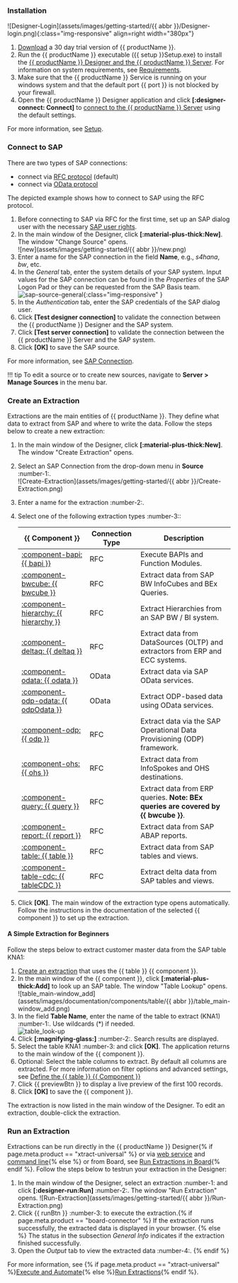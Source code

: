 
### Installation

![Designer-Login](assets/images/getting-started/{{ abbr }}/Designer-login.png){:class="img-responsive" align=right width="380px"}

1. [Download](https://theobald-software.com/en/download-trial/) a 30 day trial version of {{ productName }}.
2. Run the {{ productName }} executable ({{ setup }}Setup.exe) to install the [{{ productName }} Designer and the {{ productName }} Server](documentation/introduction.md/#software-architecture).
For information on system requirements, see [Requirements](documentation/setup/requirements.md).
3. Make sure that the {{ productName }} Service is running on your windows system and that the default port {{ port }} is not blocked by your firewall.<br>
4. Open the {{ productName }} Designer application and click **[:designer-connect: Connect]** to [connect to the {{ productName }} Server](documentation/designer.md/#connect-the-designer-to-a-server) using the default settings.<br>

For more information, see [Setup](documentation/setup/index.md).

### Connect to SAP

There are two types of SAP connections:
- connect via [RFC protocol](documentation/sap-connection/settings.md/#source-type-rfc) (default)
- connect via [OData protocol](documentation/sap-connection/settings.md/#source-type-odata)

The depicted example shows how to connect to SAP using the RFC protocol. 

1. Before connecting to SAP via RFC for the first time, set up an SAP dialog user with the necessary [SAP user rights](documentation/setup-in-sap/sap-authority-objects.md/#general-authorization-objects).
2. In the main window of the Designer, click **[:material-plus-thick:New]**. The window "Change Source" opens.<br>
![new](assets/images/getting-started/{{ abbr }}/new.png)
3. Enter a name for the SAP connection in the field **Name**, e.g., *s4hana*, *bw*, etc.
4. In the *General* tab, enter the system details of your SAP system.
Input values for the SAP connection can be found in the *Properties* of the SAP Logon Pad or they can be requested from the SAP Basis team.<br>
![sap-source-general](assets/images/documentation/sap-connection/sap-source-general.png){:class="img-responsive" }
5. In the *Authentication* tab, enter the SAP credentials of the SAP dialog user.
6. Click **[Test designer connection]** to validate the connection between the {{ productName }} Designer and the SAP system.
7. Click **[Test server connection]** to validate the connection between the {{ productName }} Server and the SAP system.
8. Click **[OK]** to save the SAP source. 

For more information, see [SAP Connection](documentation/sap-connection/index.md).

!!! tip
	To edit a source or to create new sources, navigate to **Server > Manage Sources** in the menu bar.
	

### Create an Extraction

Extractions are the main entities of {{ productName }}. 
They define what data to extract from SAP and where to write the data.
Follow the steps below to create a new extraction:

1. In the main window of the Designer, click **[:material-plus-thick:New]**. The window "Create Extraction" opens.
2. Select an SAP Connection from the drop-down menu in **Source** :number-1:.<br>
![Create-Extraction](assets/images/getting-started/{{ abbr }}/Create-Extraction.png)
3. Enter a name for the extraction :number-2:.
4. Select one of the following extraction types :number-3::

	|  {{ Component }}  |  Connection Type | Description   |  
	|----------|-------------|-------------|
	| [:component-bapi: {{ bapi }}](documentation/bapi/index.md) | RFC | Execute BAPIs and Function Modules. |
	| [:component-bwcube: {{ bwcube }}](documentation/bwcube/index.md) | RFC | Extract data from SAP BW InfoCubes and BEx Queries. |
	| [:component-hierarchy: {{ hierarchy }}](documentation/hierarchy/index.md) | RFC | Extract Hierarchies from an SAP BW / BI system. |
	| [:component-deltaq: {{ deltaq }}](documentation/deltaq/index.md) | RFC | Extract data from DataSources (OLTP) and extractors from ERP and ECC systems. |
	| [:component-odata: {{ odata }}](documentation/odata/index.md) | OData | Extract data via SAP OData services. |
	| [:component-odp-odata: {{ odpOdata }}](documentation/odp-odata/index.md) | OData | Extract ODP-based data using OData services. |
	| [:component-odp: {{ odp }}](documentation/odp/index.md) | RFC | Extract data via the SAP Operational Data Provisioning (ODP) framework. |
	| [:component-ohs: {{ ohs }}](documentation/ohs/index.md) | RFC | Extract data from InfoSpokes and OHS destinations. |
	| [:component-query: {{ query }}](documentation/query/index.md) | RFC | Extract data from ERP queries. **Note: BEx queries are covered by {{ bwcube }}**. |
	| [:component-report: {{ report }}](documentation/report/index.md) | RFC | Extract data from SAP ABAP reports. | 
	| [:component-table: {{ table }}](documentation/table/index.md) | RFC | Extract data from SAP tables and views. |
	| [:component-table-cdc: {{ tableCDC }}](documentation/table-cdc/index.md) | RFC | Extract delta data from SAP tables and views. |
	
5. Click **[OK]**. The main window of the extraction type opens automatically.<br>
Follow the instructions in the documentation of the selected {{ component }} to set up the extraction.

#### A Simple Extraction for Beginners

Follow the steps below to extract customer master data from the SAP table KNA1:

1. [Create an extraction](#create-an-extraction) that uses the {{ table }} {{ component }}.
2. In the main window of the {{ component }}, click **[:material-plus-thick:Add]** to look up an SAP table. The window "Table Lookup" opens.<br>
![table_main-window_add](assets/images/documentation/components/table/{{ abbr }}/table_main-window_add.png)
3. In the field **Table Name**, enter the name of the table to extract (KNA1) :number-1:. Use wildcards (*) if needed.<br>
![table_look-up](assets/images/documentation/components/table/table_look-up.png)
4. Click **[:magnifying-glass:]** :number-2:. Search results are displayed.
5. Select the table KNA1 :number-3: and click **[OK]**. The application returns to the main window of the {{ component }}.
6. Optional: Select the table columns to extract. By default all columns are extracted. 
For more information on filter options and advanced settings, see [Define the {{ table }} {{ Component }}](documentation/table/index.md/#define-the-table-extraction-type)
7. Click {{ previewBtn }} to display a live preview of the first 100 records.
8. Click **[OK]** to save the {{ component }}.

The extraction is now listed in the main window of the Designer. To edit an extraction, double-click the extraction.

### Run an Extraction

Extractions can be run directly in the {{ productName }} Designer{% if page.meta.product == "xtract-universal" %} or via [web service](web-api.md) and [command line](documentation/execute-and-automate/call-via-commandline.md){% else %} or from Board, see [Run Extractions in Board](documentation/run-extractions.md/#run-extractions-in-the-designer){% endif %}.
Follow the steps below to testrun your extraction in the Designer:

1. In the main window of the Designer, select an extraction :number-1: and click **[:designer-run:Run]** :number-2:. The window "Run Extraction" opens.
![Run-Extraction](assets/images/getting-started/{{ abbr }}/Run-Extraction.png)
2. Click {{ runBtn }} :number-3: to execute the extraction.{% if page.meta.product == "board-connector" %}
If the extraction runs successfully, the extracted data is displayed in your browser. {% else %}
The status in the subsection *General Info* indicates if the extraction finished successfully.
3. Open the *Output* tab to view the extracted data :number-4:. 
{% endif %}

For more information, see {% if page.meta.product == "xtract-universal" %}[Execute and Automate](documentation/execute-and-automate/index.md){% else %}[Run Extractions](documentation/run-extractions.md){% endif %}.

